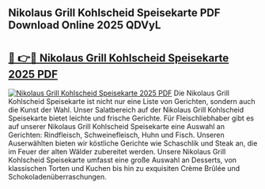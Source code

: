 ## Nikolaus Grill Kohlscheid Speisekarte PDF Download Online 2025 QDVyL

# <h2><a href="http://gc6tht.nevu.top/?p=Nikolaus+Grill+Kohlscheid+Speisekarte">🔗 👉🔴 Nikolaus Grill Kohlscheid Speisekarte 2025 PDF</a></h2>

[![Nikolaus Grill Kohlscheid Speisekarte 2025 PDF](https://i.imgur.com/dBaPXMq.png)](http://gc6tht.nevu.top/?p=Nikolaus+Grill+Kohlscheid+Speisekarte)
Die Nikolaus Grill Kohlscheid Speisekarte ist nicht nur eine Liste von Gerichten, sondern auch die Kunst der Wahl. Unser Salatbereich auf der Nikolaus Grill Kohlscheid Speisekarte bietet leichte und frische Gerichte. Für Fleischliebhaber gibt es auf unserer Nikolaus Grill Kohlscheid Speisekarte eine Auswahl an Gerichten: Rindfleisch, Schweinefleisch, Huhn und Fisch. Unseren Auserwählten bieten wir köstliche Gerichte wie Schaschlik und Steak an, die im Feuer der alten Wälder zubereitet werden. Unsere Nikolaus Grill Kohlscheid Speisekarte umfasst eine große Auswahl an Desserts, von klassischen Torten und Kuchen bis hin zu exquisiten Crème Brûlée und Schokoladenüberraschungen.
